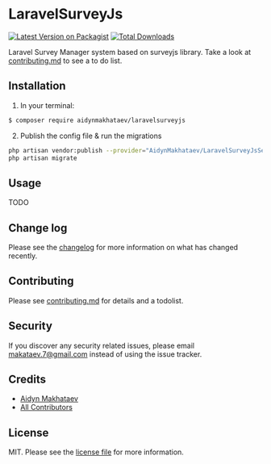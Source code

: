 # LaravelSurveyJs

[![Latest Version on Packagist][ico-version]][link-packagist]
[![Total Downloads][ico-downloads]][link-downloads]

Laravel Survey Manager system based on surveyjs library. Take a look at [contributing.md](contributing.md) to see a to do list.

## Installation

1) In your terminal:

``` bash
$ composer require aidynmakhataev/laravelsurveyjs
```

2) Publish the config file & run the migrations 

```bash
php artisan vendor:publish --provider="AidynMakhataev/LaravelSurveyJsServiceProvider"
php artisan migrate
```

## Usage
TODO
## Change log

Please see the [changelog](changelog.md) for more information on what has changed recently.


## Contributing

Please see [contributing.md](contributing.md) for details and a todolist.

## Security

If you discover any security related issues, please email makataev.7@gmail.com instead of using the issue tracker.

## Credits

- [Aidyn Makhataev][link-author]
- [All Contributors][link-contributors]

## License

MIT. Please see the [license file](license.md) for more information.

[ico-version]: https://img.shields.io/packagist/v/aidynmakhataev/laravelsurveyjs.svg?style=flat-square
[ico-downloads]: https://img.shields.io/packagist/dt/aidynmakhataev/laravelsurveyjs.svg?style=flat-square
[ico-travis]: https://img.shields.io/travis/aidynmakhataev/laravelsurveyjs/master.svg?style=flat-square
[ico-styleci]: https://styleci.io/repos/12345678/shield

[link-packagist]: https://packagist.org/packages/aidynmakhataev/laravelsurveyjs
[link-downloads]: https://packagist.org/packages/aidynmakhataev/laravelsurveyjs
[link-travis]: https://travis-ci.org/aidynmakhataev/laravelsurveyjs
[link-styleci]: https://styleci.io/repos/134269033
[link-author]: https://github.com/aidynmakhataev
[link-contributors]: ../../contributors]
